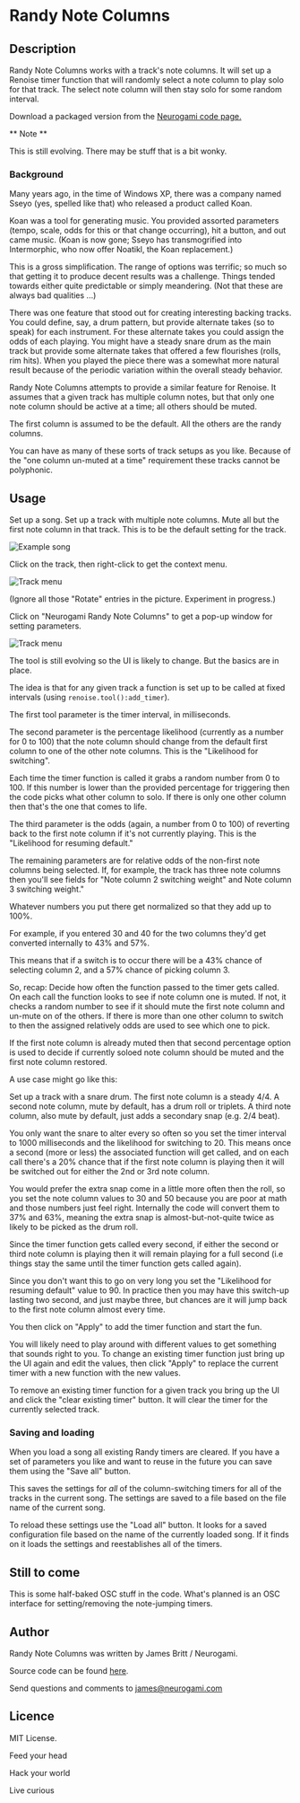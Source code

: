 # Randy Note Columns

## Description

Randy Note Columns works with a track's note columns.  It will set up a Renoise timer function that will randomly select a note column to play solo for that track.  The select note column will then stay solo for some random interval.

Download a packaged version from the [Neurogami code page.](http://neurogami.com/code/)

** Note **

This is still evolving.  There may be stuff that is a bit wonky.

### Background 

Many years ago, in the time of Windows XP, there was a company named Sseyo (yes, spelled like that) who released a product called Koan.

Koan was a tool for generating music.  You provided assorted parameters (tempo, scale, odds for this or that change occurring), hit a button, and out came music. (Koan is now gone; Sseyo has transmogrified into Intermorphic, who now offer Noatikl, the Koan replacement.)

This is a gross simplification.  The range of options was terrific; so much so that getting it to produce decent results was a challenge.  Things tended towards either quite predictable or simply meandering.  (Not that these are always bad qualities ...)

There was one feature that stood out for creating interesting backing tracks.  You could define, say, a drum pattern, but provide alternate takes (so to speak) for each instrument.  For these alternate takes you could assign the odds of each playing.  You might have a steady snare drum as the main track but provide some alternate takes that offered a few flourishes (rolls, rim hits).  When you played the piece there was a somewhat more natural result because of the periodic variation within the overall steady behavior.

Randy Note Columns attempts to provide a similar feature for Renoise.  It assumes that a given track has multiple column notes, but that only one note column should be active at a time; all others should be muted.  

The first column is assumed to be the default.  All the others are the randy columns.

You can have as many of these sorts of track setups as you like.  Because of the "one column un-muted at a time" requirement these tracks cannot be polyphonic. 

## Usage

Set up a song.  Set up a track with multiple note columns.  Mute all but the first note column in that track. This is to be the default setting for the track.

![Example song](../../images/ng-rnc001_med.png "Example song with multi-column tracks")

Click on the track, then right-click to get the context menu.  

![Track menu](../../images/ng-rnc002.png "Track menu")

(Ignore all those "Rotate" entries in the picture. Experiment in progress.)

Click on "Neurogami Randy Note Columns" to get a pop-up window for setting parameters.

![Track menu](../../images/randy-config-window.png "Randy Column Notes!")

The tool is still evolving so the UI is likely to change.  But the basics are in place.

The idea is that for any given track a function is set up to be called at fixed intervals (using `renoise.tool():add_timer`).

The first tool parameter is the timer interval, in milliseconds.  

The second parameter is the percentage likelihood (currently as a number for 0 to 100) that the note column should change from the default first column to one of the other note columns. This is the "Likelihood for switching".

Each time the timer function is called it grabs a random number from 0 to 100. If this number is lower than the provided percentage for triggering then the code picks what other column to solo.  If there is only one other column then that's the one that comes to life.

The third parameter is the odds (again, a number from 0 to 100) of reverting back to the first note column if it's not currently playing. This is the "Likelihood for resuming default."

The remaining parameters are for relative odds of the non-first note columns being selected.  If, for example, the track has three note columns then you'll see fields for "Note column 2 switching weight" and Note column 3 switching weight."

Whatever numbers you put there get normalized so that they add up to 100%. 

For example, if you entered 30 and 40 for the two columns they'd get converted internally to 43% and 57%.  

This means that if a switch is to occur there will be a 43% chance of selecting column 2, and a 57% chance of picking column 3.

So, recap: Decide how often the function passed to the timer gets called.  On each call the function looks to see if note column one is muted. If not, it checks a random number to see if it should mute the first note column and un-mute on of the others. If there is more than one other column to switch to then the assigned relatively odds are used to see which one to pick.

If the first note column is already muted then that second percentage option is used to decide if currently soloed note column should be muted and the first note column restored.
 
A use case might go like this:

Set up a track with a snare drum. The first note column is a steady 4/4.  A second note column, mute by default, has a drum roll or triplets. A third note column, also mute by default, just adds a secondary snap (e.g. 2/4 beat).

You only want the snare to alter every so often so you set the timer interval to 1000 milliseconds and the likelihood for switching to 20.   This means once a second (more or less) the associated function will get called, and on each call there's a 20% chance that if the first note column is playing then it will be switched out for either the 2nd or 3rd note column.

You would prefer the extra snap come in a little more often then the roll, so you set the note column values to 30 and 50 because you are poor at math and those numbers just feel right.  Internally the code will convert them to 37% and 63%, meaning the extra snap is almost-but-not-quite twice as likely to be picked as the drum roll.

Since the timer function gets called every second, if either the second or third note column is playing then it will remain playing for a full second (i.e things stay the same until the timer function gets called again).   


Since you don't want this to go on very long you set the "Likelihood for resuming default" value to 90.  In practice then you may have this switch-up lasting two second, and just maybe three, but chances are it will jump back to the first note column almost every time.

You then click on "Apply" to add the timer function and start the fun.

You will likely need to play around with different values to get something that sounds right to you. To change an existing timer function just bring up the UI again and edit the values, then click "Apply" to replace the current timer with a new function with the new values.

To remove an existing timer function for a given track you bring up the UI and click the "clear existing timer" button. It will clear the timer for the currently selected track.


### Saving and loading

When you load a song all existing Randy timers are cleared.  If you have a set of parameters you like and want to reuse in the future you can save them using the  "Save all" button.

This saves the settings for _all_ of the column-switching timers for all of the tracks in the current song.  The settings are saved to a file based on the file name of the current song.

To reload these settings use the "Load all" button.  It looks for a saved configuration file based on the name of the currently loaded song. If it finds on it loads the settings and reestablishes all of the timers.



## Still to come

This is some half-baked OSC stuff in the code. What's planned is an OSC interface for setting/removing the note-jumping timers.


## Author

Randy Note Columns was written by James Britt / Neurogami.

Source code can be found [here](https://github.com/Neurogami/renoise-ng/tree/master/lua/com.neurogami.RandyNoteColumns.xrnx).

Send questions and comments to james@neurogami.com

## Licence

MIT License.


Feed your head

Hack your world

Live curious



